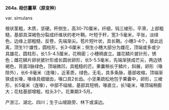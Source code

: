 **264a. 相仿薹草（原变种）**

var. simulans

根状茎粗，木质，坚硬。秆侧生，高30-70厘米，纤细，钝三棱形，平滑，上部粗糙，基部具深褐色分裂成纤维状的老叶鞘。叶短于秆，宽3-5毫米，平张，淡绿色，边缘上部粗糙，反卷，先端渐尖。苞片短叶状，具长鞘。小穗3-4个，彼此远离，顶生1个雄性，圆柱形，长3-6厘米；侧生小穗大部分为雌花，顶端或多或少具雄花，圆柱形，长1.5-4.5厘米，花稍密；小穗柄直立。雄花鳞片披针形，锈色；雌花鳞片卵状披针形或长圆状卵形，长5-5.5毫米，先端渐狭成芒尖，两边锈褐色，背面3脉绿色，顶端微凹，具粗糙的芒。果囊稍长于鳞片，斜展，卵形（喙除外），长6-8毫米（连喙），近革质，绿色，无毛，具多条脉，基部收缩，顶端渐狭成长喙，喙缘具细锯齿，喙口具2长齿。小坚果疏松地包于果囊中，卵形，三棱形，长5毫米（连喙），中部不缢缩，基部具短柄，喙直立，长1毫米，喙顶端稍膨大；花柱基部增粗，柱头3个。花果期3-5月。

产浙江、湖北、四川；生于山坡路旁、林下或溪边。

